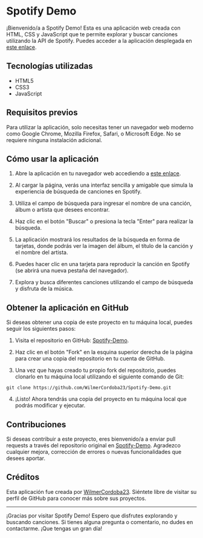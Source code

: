 # Spotify Demo

¡Bienvenido/a a Spotify Demo! Esta es una aplicación web creada con HTML, CSS y JavaScript que te permite explorar y buscar canciones utilizando la API de Spotify. Puedes acceder a la aplicación desplegada en [este enlace](https://wilmercordoba23.github.io/Spotify-Demo/).

## Tecnologías utilizadas

- HTML5
- CSS3
- JavaScript

## Requisitos previos

Para utilizar la aplicación, solo necesitas tener un navegador web moderno como Google Chrome, Mozilla Firefox, Safari, o Microsoft Edge. No se requiere ninguna instalación adicional.

## Cómo usar la aplicación

1. Abre la aplicación en tu navegador web accediendo a [este enlace](https://wilmercordoba23.github.io/Spotify-Demo/).

2. Al cargar la página, verás una interfaz sencilla y amigable que simula la experiencia de búsqueda de canciones en Spotify.

3. Utiliza el campo de búsqueda para ingresar el nombre de una canción, álbum o artista que desees encontrar.

4. Haz clic en el botón "Buscar" o presiona la tecla "Enter" para realizar la búsqueda.

5. La aplicación mostrará los resultados de la búsqueda en forma de tarjetas, donde podrás ver la imagen del álbum, el título de la canción y el nombre del artista.

6. Puedes hacer clic en una tarjeta para reproducir la canción en Spotify (se abrirá una nueva pestaña del navegador).

7. Explora y busca diferentes canciones utilizando el campo de búsqueda y disfruta de la música.

## Obtener la aplicación en GitHub

Si deseas obtener una copia de este proyecto en tu máquina local, puedes seguir los siguientes pasos:

1. Visita el repositorio en GitHub: [Spotify-Demo](https://github.com/WilmerCordoba23/Spotify-Demo).

2. Haz clic en el botón "Fork" en la esquina superior derecha de la página para crear una copia del repositorio en tu cuenta de GitHub.

3. Una vez que hayas creado tu propio fork del repositorio, puedes clonarlo en tu máquina local utilizando el siguiente comando de Git:

```
git clone https://github.com/WilmerCordoba23/Spotify-Demo.git
```

4. ¡Listo! Ahora tendrás una copia del proyecto en tu máquina local que podrás modificar y ejecutar.

## Contribuciones

Si deseas contribuir a este proyecto, eres bienvenido/a a enviar pull requests a través del repositorio original en [Spotify-Demo](https://github.com/WilmerCordoba23/Spotify-Demo). Agradezco cualquier mejora, corrección de errores o nuevas funcionalidades que desees aportar.

## Créditos

Esta aplicación fue creada por [WilmerCordoba23](https://github.com/WilmerCordoba23). Siéntete libre de visitar su perfil de GitHub para conocer más sobre sus proyectos.

---

¡Gracias por visitar Spotify Demo! Espero que disfrutes explorando y buscando canciones. Si tienes alguna pregunta o comentario, no dudes en contactarme. ¡Que tengas un gran día!
